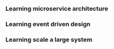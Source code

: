 ### Learning microservice architecture

### Learning event driven design

### Learning scale a large system
